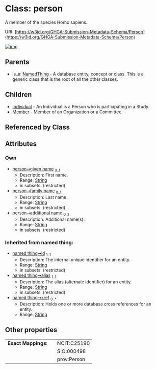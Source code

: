 
# Class: person


A member of the species Homo sapiens.

URI: [https://w3id.org/GHGA-Submission-Metadata-Schema/Person](https://w3id.org/GHGA-Submission-Metadata-Schema/Person)


[![img](https://yuml.me/diagram/nofunky;dir:TB/class/[Person&#124;given_name:string%20%3F;family_name:string%20%3F;additional_name:string%20%3F;id(i):string;alias(i):string;xref(i):string%20*]^-[Member],[Person]^-[Individual],[NamedThing]^-[Person],[NamedThing],[Member],[Individual])](https://yuml.me/diagram/nofunky;dir:TB/class/[Person&#124;given_name:string%20%3F;family_name:string%20%3F;additional_name:string%20%3F;id(i):string;alias(i):string;xref(i):string%20*]^-[Member],[Person]^-[Individual],[NamedThing]^-[Person],[NamedThing],[Member],[Individual])

## Parents

 *  is_a: [NamedThing](NamedThing.md) - A database entity, concept or class. This is a generic class that is the root of all the other classes.

## Children

 * [Individual](Individual.md) - An Individual is a Person who is participating in a Study.
 * [Member](Member.md) - Member of an Organization or a Committee.

## Referenced by Class


## Attributes


### Own

 * [person➞given name](person_given_name.md)  <sub>0..1</sub>
     * Description: First name.
     * Range: [String](types/String.md)
     * in subsets: (restricted)
 * [person➞family name](person_family_name.md)  <sub>0..1</sub>
     * Description: Last name.
     * Range: [String](types/String.md)
     * in subsets: (restricted)
 * [person➞additional name](person_additional_name.md)  <sub>0..1</sub>
     * Description: Additional name(s).
     * Range: [String](types/String.md)
     * in subsets: (restricted)

### Inherited from named thing:

 * [named thing➞id](named_thing_id.md)  <sub>1..1</sub>
     * Description: The internal unique identifier for an entity.
     * Range: [String](types/String.md)
     * in subsets: (restricted)
 * [named thing➞alias](named_thing_alias.md)  <sub>1..1</sub>
     * Description: The alias (alternate identifier) for an entity.
     * Range: [String](types/String.md)
     * in subsets: (restricted)
 * [named thing➞xref](named_thing_xref.md)  <sub>0..\*</sub>
     * Description: Holds one or more database cross references for an entity.
     * Range: [String](types/String.md)

## Other properties

|  |  |  |
| --- | --- | --- |
| **Exact Mappings:** | | NCIT:C25190 |
|  | | SIO:000498 |
|  | | prov:Person |

